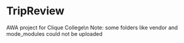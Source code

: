 # TripReview
AWA project for Clique College\n
Note: some folders like vendor and mode_modules could not be uploaded
